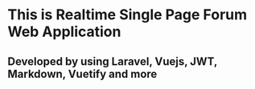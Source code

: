 # This is Realtime Single Page Forum Web Application

## Developed by using Laravel, Vuejs, JWT, Markdown, Vuetify and more
